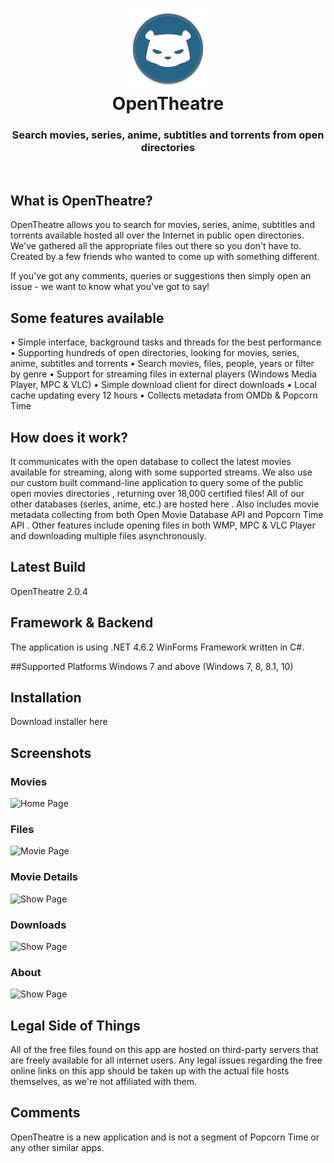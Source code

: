 <h1 align="center">
  <img src="/opentheatre/Resources/openplex-logo.png" height="128" width="128" alt="Logo" />
  <br />
  OpenTheatre
</h1>

<h3 align="center">Search movies, series, anime, subtitles and torrents from open directories</h3>
<div align="center">
</div>
<br />

## What is OpenTheatre?
OpenTheatre allows you to search for movies, series, anime, subtitles and torrents available hosted all over the Internet in public open directories. We've gathered all the appropriate files out there so you don't have to. Created by a few friends who wanted to come up with something different.

If you've got any comments, queries or suggestions then simply open an issue - we want to know what you've got to say!

## Some features available
• Simple interface, background tasks and threads for the best performance
• Supporting hundreds of open directories, looking for movies, series, anime, subtitles and torrents
• Search movies, files, people, years or filter by genre
• Support for streaming files in external players (Windows Media Player, MPC & VLC)
• Simple download client for direct downloads
• Local cache updating every 12 hours
• Collects metadata from OMDb & Popcorn Time

## How does it work?
It communicates with the open database to collect the latest movies available for streaming, along with some supported streams. We also use our custom built command-line application to query some of the public open movies directories , returning over 18,000 certified files! All of our other databases (series, anime, etc.) are hosted here . Also includes movie metadata collecting from both Open Movie Database API and Popcorn Time API . Other features include opening files in both WMP, MPC & VLC Player and downloading multiple files asynchronously.

## Latest Build
OpenTheatre 2.0.4

## Framework & Backend
The application is using .NET 4.6.2 WinForms Framework written in C#.

##Supported Platforms
Windows 7 and above (Windows 7, 8, 8.1, 10)

## Installation
Download installer here

## Screenshots
### Movies
![Home Page](https://raw.githubusercontent.com/invu/opentheatre-app/master/screenshots/movies.png)

### Files
![Movie Page](https://raw.githubusercontent.com/invu/opentheatre-app/master/screenshots/files.png)

### Movie Details
![Show Page](https://raw.githubusercontent.com/invu/opentheatre-app/master/screenshots/movie%20details.png)

### Downloads
![Show Page](https://raw.githubusercontent.com/invu/opentheatre-app/master/screenshots/downloads.png)

### About
![Show Page](https://raw.githubusercontent.com/invu/opentheatre-app/master/screenshots/about.png)

## Legal Side of Things
All of the free files found on this app are hosted on third-party servers that are freely available for all internet users. Any legal issues regarding the free online links on this app should be taken up with the actual file hosts themselves, as we're not affiliated with them.

## Comments
OpenTheatre is a new application and is not a segment of Popcorn Time or any other similar apps.
